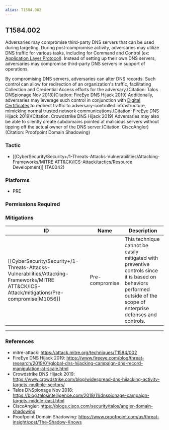 ```yaml
---
alias: T1584.002
---
```


## T1584.002

Adversaries may compromise third-party DNS servers that can be used during targeting. During post-compromise activity, adversaries may utilize DNS traffic for various tasks, including for Command and Control (ex: [Application Layer Protocol](https://attack.mitre.org/techniques/T1071)). Instead of setting up their own DNS servers, adversaries may compromise third-party DNS servers in support of operations.

By compromising DNS servers, adversaries can alter DNS records. Such control can allow for redirection of an organization's traffic, facilitating Collection and Credential Access efforts for the adversary.(Citation: Talos DNSpionage Nov 2018)(Citation: FireEye DNS Hijack 2019)  Additionally, adversaries may leverage such control in conjunction with [Digital Certificates](https://attack.mitre.org/techniques/T1588/004) to redirect traffic to adversary-controlled infrastructure, mimicking normal trusted network communications.(Citation: FireEye DNS Hijack 2019)(Citation: Crowdstrike DNS Hijack 2019) Adversaries may also be able to silently create subdomains pointed at malicious servers without tipping off the actual owner of the DNS server.(Citation: CiscoAngler)(Citation: Proofpoint Domain Shadowing)


### Tactic
- [[CyberSecurity/Security+/1-Threats-Attacks-Vulnerabilities/Attacking-Frameworks/MITRE ATT&CK/ICS-Attack/tactics/Resource Development]] (TA0042)

### Platforms
- PRE

### Permissions Required

### Mitigations

| ID | Name | Description |
| --- | --- | --- |
| [[CyberSecurity/Security+/1-Threats-Attacks-Vulnerabilities/Attacking-Frameworks/MITRE ATT&CK/ICS-Attack/mitigations/Pre-compromise\|M1056]] | Pre-compromise | This technique cannot be easily mitigated with preventive controls since it is based on behaviors performed outside of the scope of enterprise defenses and controls. |


---
### References

- mitre-attack: https://attack.mitre.org/techniques/T1584/002
- FireEye DNS Hijack 2019: https://www.fireeye.com/blog/threat-research/2019/01/global-dns-hijacking-campaign-dns-record-manipulation-at-scale.html
- Crowdstrike DNS Hijack 2019: https://www.crowdstrike.com/blog/widespread-dns-hijacking-activity-targets-multiple-sectors/
- Talos DNSpionage Nov 2018: https://blog.talosintelligence.com/2018/11/dnspionage-campaign-targets-middle-east.html
- CiscoAngler: https://blogs.cisco.com/security/talos/angler-domain-shadowing
- Proofpoint Domain Shadowing: https://www.proofpoint.com/us/threat-insight/post/The-Shadow-Knows
